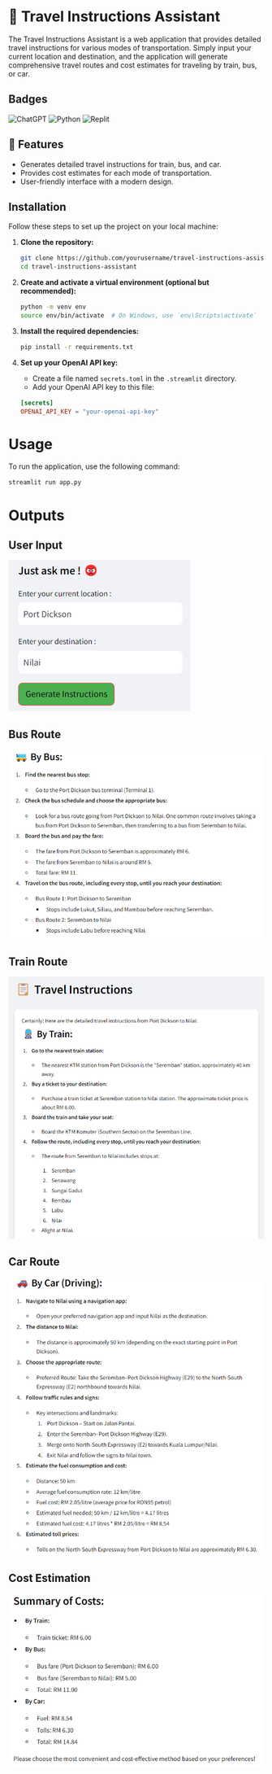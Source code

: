 # 🚗 Travel Instructions Assistant

The Travel Instructions Assistant is a web application that provides detailed travel instructions for various modes of transportation. Simply input your current location and destination, and the application will generate comprehensive travel routes and cost estimates for traveling by train, bus, or car.

## Badges
![ChatGPT](https://img.shields.io/badge/chatGPT-74aa9c?style=for-the-badge&logo=openai&logoColor=white)
![Python](https://img.shields.io/badge/python-3670A0?style=for-the-badge&logo=python&logoColor=ffdd54)
![Replit](https://img.shields.io/badge/Replit-DD1200?style=for-the-badge&logo=Replit&logoColor=white)

## 🌟 Features

- Generates detailed travel instructions for train, bus, and car.
- Provides cost estimates for each mode of transportation.
- User-friendly interface with a modern design.

## Installation

Follow these steps to set up the project on your local machine:

1. **Clone the repository:**

    ```bash
    git clone https://github.com/yourusername/travel-instructions-assistant.git
    cd travel-instructions-assistant
    ```

2. **Create and activate a virtual environment (optional but recommended):**

    ```bash
    python -m venv env
    source env/bin/activate  # On Windows, use `env\Scripts\activate`
    ```

3. **Install the required dependencies:**

    ```bash
    pip install -r requirements.txt
    ```

4. **Set up your OpenAI API key:**

    - Create a file named `secrets.toml` in the `.streamlit` directory.
    - Add your OpenAI API key to this file:

    ```toml
    [secrets]
    OPENAI_API_KEY = "your-openai-api-key"
    ```

# Usage

To run the application, use the following command:

```bash
streamlit run app.py
```
# Outputs
## User Input
![User Input](https://github.com/Ayxpp/Travel-Instructions-Assistant/blob/main/img/userinput.png)
## Bus Route
![Bus Route](https://github.com/Ayxpp/Travel-Instructions-Assistant/blob/main/img/busroute.png)
## Train Route
![Train Route](https://github.com/Ayxpp/Travel-Instructions-Assistant/blob/main/img/trainroute.png)
## Car Route
![Car Route](https://github.com/Ayxpp/Travel-Instructions-Assistant/blob/main/img/carroute.png)
## Cost Estimation
![Cost Estimation](https://github.com/Ayxpp/Travel-Instructions-Assistant/blob/main/img/costestimation.png)


